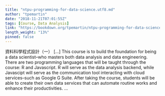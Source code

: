 ```yaml
---
title: "ntpu-programming-for-data-science.utf8.md"
author: "tpemartin"
date: "2018-11-21T07:01:55Z"
tags: [Course, Data Analysis]
link: "https://bookdown.org/tpemartin/ntpu-programming-for-data-science/"
length_weight: "13%"
pinned: false
---
```


資料科學程式設計（一） [...] This course is to build the foundation for being a data scientist–who masters both data analysis and data engineering. There are two programming languages that will be taught through the course: R and Javascript. R will serve as the data analysis backend, while Javascipt will serve as the communication tool interacting with cloud services–such as Google G Suite. After taking the course, students will be able to create their own data services that can automate routine works and enhance their productivities. ...
